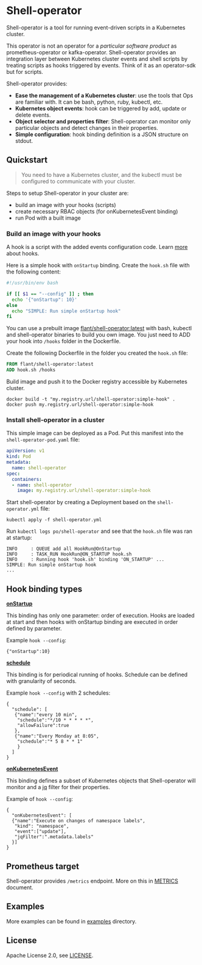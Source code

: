 # Shell-operator

Shell-operator is a tool for running event-driven scripts in a Kubernetes cluster.

This operator is not an operator for a _particular software product_ as prometheus-operator or kafka-operator. Shell-operator provides an integration layer between Kubernetes cluster events and shell scripts by treating scripts as hooks triggered by events. Think of it as an operator-sdk but for scripts.

Shell-operator provides:
- __Ease the management of a Kubernetes cluster__: use the tools that Ops are familiar with. It can be bash, python, ruby, kubectl, etc.
- __Kubernetes object events__: hook can be triggered by add, update or delete events.
- __Object selector and properties filter__: Shell-operator can monitor only particular objects and detect changes in their properties.
- __Simple configuration__: hook binding definition is a JSON structure on stdout.

## Quickstart

> You need to have a Kubernetes cluster, and the kubectl must be configured to communicate with your cluster.

Steps to setup Shell-operator in your cluster are:
- build an image with your hooks (scripts)
- create necessary RBAC objects (for onKubernetesEvent binding)
- run Pod with a built image

### Build an image with your hooks

A hook is a script with the added events configuration code. Learn [more](HOOKS.md) about hooks.

Here is a simple hook with `onStartup` binding. Create the `hook.sh` file with the following content:
```bash
#!/usr/bin/env bash

if [[ $1 == "--config" ]] ; then
  echo '{"onStartup": 10}'
else
  echo "SIMPLE: Run simple onStartup hook"
fi
```

You can use a prebuilt image [flant/shell-operator:latest](https://hub.docker.com/r/flant/shell-operator) with bash, kubectl and shell-operator binaries to build you own image. You just need to ADD your hook into `/hooks` folder in the Dockerfile.

Create the following Dockerfile in the folder you created the `hook.sh` file:
```dockerfile
FROM flant/shell-operator:latest
ADD hook.sh /hooks
```

Build image and push it to the Docker registry accessible by Kubernetes cluster.
```
docker build -t "my.registry.url/shell-operator:simple-hook" .
docker push my.registry.url/shell-operator:simple-hook
```

### Install shell-operator in a cluster

This simple image can be deployed as a Pod. Put this manifest into the `shell-operator-pod.yaml` file:

```yaml
apiVersion: v1
kind: Pod
metadata:
  name: shell-operator
spec:
  containers:
  - name: shell-operator
    image: my.registry.url/shell-operator:simple-hook
```

Start shell-operator by creating a Deployment based on the `shell-operator.yml` file:
```
kubectl apply -f shell-operator.yml
```

Run `kubectl logs po/shell-operator` and see that the `hook.sh` file was ran at startup:
```
INFO     : QUEUE add all HookRun@OnStartup
INFO     : TASK_RUN HookRun@ON_STARTUP hook.sh
INFO     : Running hook 'hook.sh' binding 'ON_STARTUP' ...
SIMPLE: Run simple onStartup hook
...
```

## Hook binding types

[__onStartup__](HOOKS.md#onstartup)

This binding has only one parameter: order of execution. Hooks are loaded at start and then hooks with onStartup binding are executed in order defined by parameter.

Example `hook --config`:

```
{"onStartup":10}
```

[__schedule__](HOOKS.md#schedule)

This binding is for periodical running of hooks. Schedule can be defined with granularity of seconds.

Example `hook --config` with 2 schedules:

```
{
  "schedule": [
   {"name":"every 10 min",
    "schedule":"*/10 * * * * *",
    "allowFailure":true
   },
   {"name":"Every Monday at 8:05",
    "schedule":"* 5 8 * * 1"
    }
  ]
}
```

[__onKubernetesEvent__](HOOKS.md#onKubernetesEvent)

This binding defines a subset of Kubernetes objects that Shell-operator will monitor and a [jq](https://github.com/stedolan/jq/) filter for their properties.

Example of `hook --config`:

```
{
  "onKubernetesEvent": [
  {"name":"Execute on changes of namespace labels",
   "kind": "namespace",
   "event":["update"],
   "jqFilter":".metadata.labels"
  }]
}
```

## Prometheus target

Shell-operator provides `/metrics` endpoint. More on this in [METRICS](METRICS.md) document.

## Examples

More examples can be found in [examples](examples/) directory.

## License

Apache License 2.0, see [LICENSE](LICENSE).
